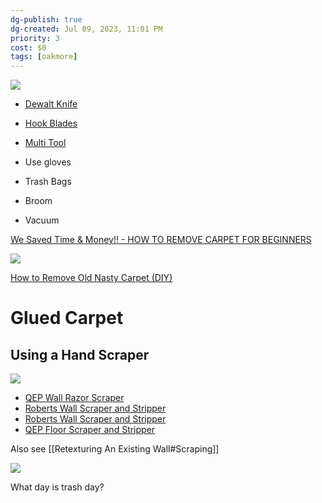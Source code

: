 ```yaml
---
dg-publish: true
dg-created: Jul 09, 2023, 11:01 PM
priority: 3
cost: $0
tags: [oakmore]
---
```


![](https://youtu.be/XRP8EWX1t4Q)

- [Dewalt Knife](https://www.amazon.com/dp/B011OTCYVS)
- [Hook Blades](https://www.amazon.com/dp/B0012SCZ0C)
- [Multi Tool](https://www.amazon.com/dp/B07KMQ9MF2)

- Use gloves
- Trash Bags
- Broom
- Vacuum

[We Saved Time & Money!! - HOW TO REMOVE CARPET FOR BEGINNERS](https://www.youtube.com/watch?v=evM6gb0491U)

![](https://www.youtube.com/watch?v=FASy4x5BAQo)

[How to Remove Old Nasty Carpet (DIY)](https://www.youtube.com/watch?v=5o80gbNnROU)

# Glued Carpet

## Using a Hand Scraper

![](https://www.youtube.com/watch?v=W8A8iRhn-6Q)

- [QEP Wall Razor Scraper](https://www.homedepot.com/p/QEP-4-in-Floor-and-Wall-Razor-Scraper-with-5-25-in-Handle-and-Stainless-Steel-Blade-62920/311182302)
- [Roberts Wall Scraper and Stripper](https://www.homedepot.com/p/ROBERTS-4-in-Wide-Floor-and-Wall-Scraper-and-Stripper-with-12-in-Handle-plus-Angled-Head-10-194/203409277)
- [Roberts Wall Scraper and Stripper](https://www.homedepot.com/p/Roberts-4-in-Wide-Floor-and-Wall-Scraper-and-Stripper-with-12-in-Handle-10-187/303068677)
- [QEP Floor Scraper and Stripper](https://www.homedepot.com/p/QEP-8-in-Wide-Adjustable-Razor-Floor-Scraper-and-Stripper-62909Q/100067461)

Also see [[Retexturing An Existing Wall#Scraping]]

![](https://www.youtube.com/watch?v=vAvl7wGa0FA)

What day is trash day?